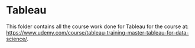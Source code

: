 # Tableau

This folder contains all the course work done for Tableau for the course at: https://www.udemy.com/course/tableau-training-master-tableau-for-data-science/.
